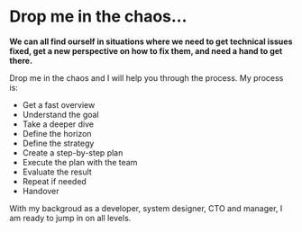 # Drop me in the chaos...

**We can all find ourself in situations where we need to get technical issues fixed, get a new perspective on how to fix them, and need a hand to get there.**

Drop me in the chaos and I will help you through the process.
My process is:
- Get a fast overview
- Understand the goal
- Take a deeper dive
- Define the horizon
- Define the strategy
- Create a step-by-step plan
- Execute the plan with the team
- Evaluate the result
- Repeat if needed
- Handover

With my backgroud as a developer, system designer, CTO and manager, I am ready to jump in on all levels.